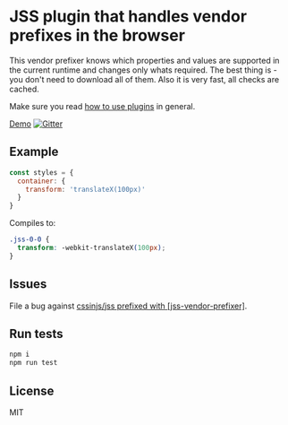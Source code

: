 # JSS plugin that handles vendor prefixes in the browser

This vendor prefixer knows which properties and values are supported in the
current runtime and changes only whats required.
The best thing is - you don't need to download all of them.
Also it is very fast, all checks are cached.

Make sure you read [how to use
plugins](https://github.com/cssinjs/jss/blob/master/docs/setup.md#setup-with-plugins)
in general.

[Demo](http://cssinjs.github.io/examples/index.html#plugin-jss-vendor-prefixer)
[![Gitter](https://badges.gitter.im/JoinChat.svg)](https://gitter.im/cssinjs/lobby)

## Example

```javascript
const styles = {
  container: {
    transform: 'translateX(100px)'
  }
}
```

Compiles to:

```css
.jss-0-0 {
  transform: -webkit-translateX(100px);
}
```

## Issues

File a bug against [cssinjs/jss prefixed with \[jss-vendor-prefixer\]](https://github.com/cssinjs/jss/issues/new?title=[jss-vendor-prefixer]%20).

## Run tests

```bash
npm i
npm run test
```

## License

MIT

